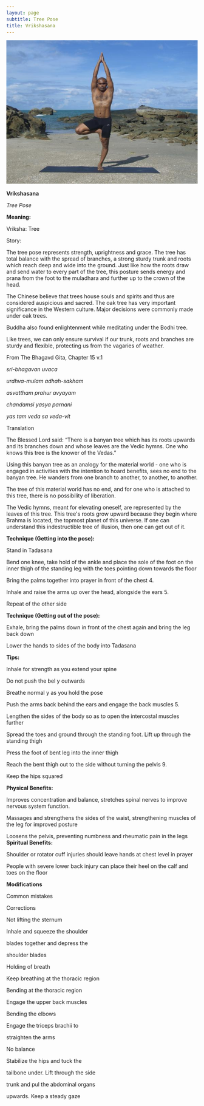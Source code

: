 ```yaml
---
layout: page
subtitle: Tree Pose
title: Vrikshasana
---
```

  <p class="calibre1 text-center">
   <img class="calibre2" src="../../assets/img/index-113_2.jpg"/>
  </p>
  <p class="calibre1">
  </p>
  <p class="calibre1">
  </p>
  <p class="calibre1">
   <b class="calibre3">
    Vrikshasana
   </b>
  </p>
  <p class="calibre1">
  </p>
  <p class="calibre1">
   <b class="calibre3">
   </b>
  </p>
  <p class="calibre1">
  </p>
  <p class="calibre1">
  </p>
  <p class="calibre1">
   <i class="calibre4">
    Tree Pose
   </i>
  </p>
  <p class="calibre1">
  </p>
  <p class="calibre1">
   <b class="calibre3">
   </b>
  </p>
  <p class="calibre1">
   <b class="calibre3">
    Meaning:
   </b>
  </p>
  <p class="calibre1">
   Vriksha: Tree
  </p>
  <p class="calibre1">
  </p>
  <p class="calibre1">
  </p>
  <p class="calibre1">
  </p>
  <p class="calibre1">
  </p>
  <p class="calibre1">
  </p>
  <p class="calibre1">
  </p>
  <p class="calibre1">
  </p>
  <p class="calibre1">
   Story:
  </p>
  <p class="calibre1">
   The tree pose represents strength, uprightness and grace.  The tree has total balance  with  the  spread  of  branches,  a  strong  sturdy  trunk  and  roots  which reach deep and wide into the ground.  Just like how the roots draw and send water to every part of the tree, this posture sends energy and prana from the foot to the muladhara and further up to the crown of the head.
  </p>
  <p class="calibre1">
  </p>
  <p class="calibre1">
   The Chinese believe that trees house souls and spirits and thus are considered auspicious  and  sacred.  The  oak  tree  has  very  important  significance  in  the Western  culture.  Major  decisions  were  commonly  made  under  oak  trees.
  </p>
  <p class="calibre1">
   Buddha also found enlightenment while meditating under the Bodhi tree.
  </p>
  <p class="calibre1">
  </p>
  <p class="calibre1">
   Like  trees,  we  can  only  ensure  survival  if  our  trunk,  roots  and  branches  are sturdy and flexible, protecting us from the vagaries of weather.
  </p>
  <p class="calibre1">
  </p>
  <p class="calibre1">
   From The Bhagavd Gita, Chapter 15 v.1
  </p>
  <p class="calibre1">
   <i class="calibre4">
    sri-bhagavan uvaca
   </i>
  </p>
  <p class="calibre1">
   <i class="calibre4">
    urdhva-mulam adhah-sakham
   </i>
  </p>
  <p class="calibre1">
   <i class="calibre4">
    asvattham prahur avyayam
   </i>
  </p>
  <p class="calibre1">
   <i class="calibre4">
    chandamsi yasya parnani
   </i>
  </p>
  <p class="calibre1">
   <i class="calibre4">
    yas tam veda sa veda-vit
   </i>
  </p>
  <p class="calibre1">
  </p>
  <p class="calibre1">
  </p>
  <p class="calibre1">
  </p>
  <p class="calibre1">
   <a id="p114">
   </a>
  </p>
  <p class="calibre1">
  </p>
  <p class="calibre1">
   Translation
  </p>
  <p class="calibre1">
  </p>
  <p class="calibre1">
   The Blessed Lord said: “There is a banyan tree which has its roots upwards and its branches down and whose leaves are the Vedic hymns. One who knows this tree is the knower of the Vedas.”
  </p>
  <p class="calibre1">
  </p>
  <p class="calibre1">
   Using  this  banyan  tree  as  an  analogy  for  the  material  world  -  one  who  is engaged in activities with the intention to hoard benefits, sees no end to the banyan tree. He wanders from one branch to another, to another, to another.
  </p>
  <p class="calibre1">
   The tree of this material world has no end, and for one who is attached to this tree, there is no possibility of liberation.
  </p>
  <p class="calibre1">
  </p>
  <p class="calibre1">
   The Vedic hymns, meant for elevating oneself, are represented by the leaves of this tree. This tree's roots grow upward because they begin where Brahma is located,  the  topmost  planet  of  this  universe.  If  one  can  understand  this indestructible  tree  of  illusion,  then  one  can  get  out  of  it.
  </p>
  <p class="calibre1">
   <b class="calibre3">
    Technique (Getting into the pose):
   </b>
  </p>
  <p class="calibre1">
   Stand in Tadasana
  </p>
  <p class="calibre1">
   Bend one knee, take hold of the ankle and place the sole of the foot on the inner thigh of the standing leg with the toes pointing down towards the floor
  </p>
  <p class="calibre1">
   Bring the palms together into prayer in front of the chest 4.
  </p>
  <p class="calibre1">
   Inhale and raise the arms up over the head, alongside the ears 5.
  </p>
  <p class="calibre1">
   Repeat of the other side
  </p>
  <p class="calibre1">
  </p>
  <p class="calibre1">
   <b class="calibre3">
    Technique (Getting out of the pose):
   </b>
  </p>
  <p class="calibre1">
   Exhale, bring the palms down in front of the chest again and bring the leg back down
  </p>
  <p class="calibre1">
   Lower the hands to sides of the body into Tadasana
  </p>
  <p class="calibre1">
   <b class="calibre3">
   </b>
  </p>
  <p class="calibre1">
   <b class="calibre3">
    Tips:
   </b>
  </p>
  <p class="calibre1">
   Inhale for strength as you extend your spine
  </p>
  <p class="calibre1">
   Do not push the bel y outwards
  </p>
  <p class="calibre1">
   Breathe normal y as you hold the pose
  </p>
  <p class="calibre1">
   Push the arms back behind the ears and engage the back muscles 5.
  </p>
  <p class="calibre1">
   Lengthen  the  sides  of  the  body  so  as  to  open  the  intercostal  muscles further
  </p>
  <p class="calibre1">
   Spread the toes and ground through the standing foot. Lift up through the standing thigh
  </p>
  <p class="calibre1">
  </p>
  <p class="calibre1">
   <a id="p115">
   </a>
  </p>
  <p class="calibre1">
  </p>
  <p class="calibre1">
   Press the foot of bent leg into the inner thigh
  </p>
  <p class="calibre1">
   Reach the bent thigh out to the side without turning the pelvis 9.
  </p>
  <p class="calibre1">
   Keep the hips squared
  </p>
  <p class="calibre1">
   <b class="calibre3">
   </b>
  </p>
  <p class="calibre1">
   <b class="calibre3">
    Physical Benefits:
   </b>
  </p>
  <p class="calibre1">
   Improves concentration and balance, stretches spinal nerves to improve nervous system function.
  </p>
  <p class="calibre1">
   Massages and strengthens the sides of the waist, strengthening muscles of the leg for improved posture
  </p>
  <p class="calibre1">
   Loosens the pelvis, preventing numbness and rheumatic pain in the legs
   <b class="calibre3">
    Spiritual Benefits:
   </b>
  </p>
  <p class="calibre1">
   Shoulder  or  rotator  cuff  injuries  should  leave  hands  at  chest  level  in prayer
  </p>
  <p class="calibre1">
   People with severe lower back injury can place their heel on the calf and toes on the floor
  </p>
  <p class="calibre1">
  </p>
  <p class="calibre1">
   <b class="calibre3">
    Modifications
   </b>
  </p>
  <p class="calibre1">
   <b class="calibre3">
   </b>
  </p>
  <p class="calibre1">
   <b class="calibre3">
   </b>
  </p>
  <p class="calibre1">
  </p>
  <p class="calibre1">
   <b class="calibre3">
   </b>
  </p>
  <p class="calibre1">
  </p>
  <p class="calibre1">
   <a id="p116">
   </a>
  </p>
  <p class="calibre1">
  </p>
  <p class="calibre1">
  </p>
  <p class="calibre1">
   <b class="calibre3">
   </b>
  </p>
  <p class="calibre1">
   Common mistakes
  </p>
  <p class="calibre1">
   Corrections
  </p>
  <p class="calibre1">
   Not lifting the sternum
  </p>
  <p class="calibre1">
   Inhale and squeeze the shoulder
  </p>
  <p class="calibre1">
   blades together and depress the
  </p>
  <p class="calibre1">
   shoulder blades
  </p>
  <p class="calibre1">
   Holding of breath
  </p>
  <p class="calibre1">
   Keep breathing at the thoracic region
  </p>
  <p class="calibre1">
   Bending at the thoracic region
  </p>
  <p class="calibre1">
   Engage the upper back muscles
  </p>
  <p class="calibre1">
   Bending the elbows
  </p>
  <p class="calibre1">
   Engage the triceps brachii to
  </p>
  <p class="calibre1">
   straighten the arms
  </p>
  <p class="calibre1">
   No balance
  </p>
  <p class="calibre1">
   Stabilize the hips and tuck the
  </p>
  <p class="calibre1">
   tailbone under. Lift through the side
  </p>
  <p class="calibre1">
   trunk and pul  the abdominal organs
  </p>
  <p class="calibre1">
   upwards. Keep a steady gaze
  </p>
  <p class="calibre1">
  </p>
  <p class="calibre1">
   <a id="p117">
   </a>
  </p>
  <p class="calibre1">
  </p>
